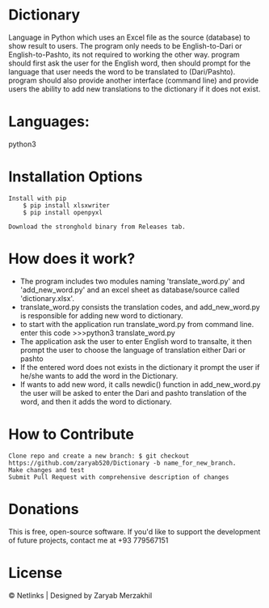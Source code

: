 # Dictionary

Language in Python which uses an Excel file as the source (database) to show result to users. The program only needs to be English-to-Dari or English-to-Pashto,  its not required to working the other way.
program should first ask the user for the English word, then should prompt for the language that user needs the word to be translated to (Dari/Pashto).
program should also provide another interface (command line) and provide users the ability to add new translations to the dictionary if it does not exist.


# Languages:
python3


# Installation Options

    Install with pip
        $ pip install xlsxwriter
        $ pip install openpyxl

    Download the stronghold binary from Releases tab.
    

# How does it work?
 - The program includes two modules naming 'translate_word.py' and 'add_new_word.py' and an excel sheet as database/source called 'dictionary.xlsx'.
 - translate_word.py consists the translation codes, and add_new_word.py is responsible for adding new word to dictionary.
 - to start with the application run translate_word.py from command line. enter this code >>>python3 translate_word.py
 - The application ask the user to enter English word to transalte, it then prompt the user to choose the language of translation either Dari or pashto
 - If the entered word does not exists in the dictionary it prompt the user if he/she wants to add the word in the Dictionary.
 - If wants to add new word, it calls newdic() function in add_new_word.py the user will be asked to enter the Dari and pashto translation of the word, and then it adds the word to dictionary.


# How to Contribute

    Clone repo and create a new branch: $ git checkout https://github.com/zaryab520/Dictionary -b name_for_new_branch.
    Make changes and test
    Submit Pull Request with comprehensive description of changes

# Donations

This is free, open-source software. If you'd like to support the development of future projects, contact me at +93 779567151

# License 

 © Netlinks | Designed by Zaryab Merzakhil 
